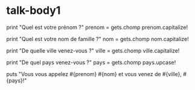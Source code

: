 # talk-body1
print "Quel est votre prénom ?"
prenom = gets.chomp
prenom.capitalize!

print "Quel est votre nom de famille ?"
nom = gets.chomp
nom.capitalize!

print "De quelle ville venez-vous ?"
ville = gets.chomp
ville.capitalize!

print "De quel pays venez-vous ?"
pays  = gets.chomp
pays.upcase!

puts "Vous vous appelez #{prenom} #{nom} et vous venez de #{ville}, #{pays}!"
